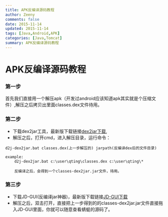 ```yaml
---
title: APK反编译源码教程
author: Zeeny
comments: false
date: 2015-11-14
updated: 2015-11-14
tags: [Java,Android,APK]
categories: [Java,Tomcat]
summary: APK反编译源码教程
---
```



# APK反编译源码教程

### 第一步

首先我们直接用一个解压apk（开发过android应该知道apk其实就是个压缩文件）,解压之后拷贝出里面classes.dex文件待用。

### 第二步

* 下载dex2jar工具，最新版下载链接[dex2jar下载](http://sourceforge.net/projects/dex2jar/),
* 解压之后，打开cmd，进入解压目录，运行命令：

```
d2j-dex2jar.bat classes.dex(上一步解压的) jarpath(反编译dex后的文件目录)
	
example:
	d2j-dex2jar.bat c:\user\qting\classes.dex c:\user\qting\*
	
	反编译之后，会得到一个classes-dex2jar.jar文件，待用。
```

### 第三步

* 下载JD-GUI(反编译jar神器)，最新版下载链接[JD-GUI下载](http://www.softpedia.com/get/Programming/Debuggers-Decompilers-Dissasemblers/JD-GUI.shtml)
* 解压之后，双击打开，直接把上一步得到的的classes-dex2jar.jar文件直接拖入JD-GUI里面，你就可以随意查看蜻蜓的源码了。
